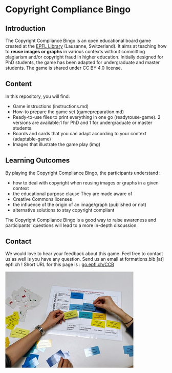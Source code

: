 # Copyright Compliance Bingo

## Introduction
The Copyright Compliance Bingo is an open educational board game created at the [EPFL Library](library.epfl.ch/en) (Lausanne, Switzerland). It aims at teaching how to **reuse images or graphs** in various contexts without committing plagiarism and/or copyright fraud in higher education.
Initially designed for PhD students, the game has been adapted for undergraduate and master students. The game is shared under CC BY 4.0 license.

## Content
In this repository, you will find:

- Game instructions (instructions.md)
- How-to prepare the game set (gamepreparation.md)
- Ready-to-use files to print everything in one go (readytouse-game). 2 versions are available:1 for PhD and 1 for undergraduate or master students.
- Boards and cards that you can adapt according to your context (adaptable-game)
- Images that illustrate the game play (img)

## Learning Outcomes
By playing the Copyright Compliance Bingo, the participants understand :

- how to deal with copyright when reusing images or graphs in a given context
- the educational purpose clause
They are made aware of
- Creative Commons licenses
- the influence of the origin of an image/graph (published or not)
- alternative solutions to stay copyright compliant

The Copyright Compliance Bingo is a good way to raise awareness and participants' questions will lead to a more in-depth discussion.

## Contact
We would love to hear your feedback about this game. Feel free to contact us as well is you have any question. Send us an email at formations.bib [at] epfl.ch ! 
Short URL for this page is : [go.epfl.ch/CCB](https://go.epfl.ch/CCB)

![](/img/playing2.jpg)
